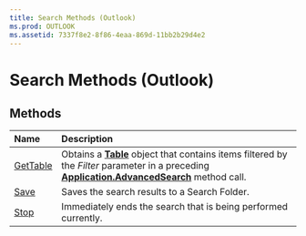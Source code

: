 ```yaml
---
title: Search Methods (Outlook)
ms.prod: OUTLOOK
ms.assetid: 7337f8e2-8f86-4eaa-869d-11bb2b29d4e2
---
```



# Search Methods (Outlook)

## Methods



|**Name**|**Description**|
|:-----|:-----|
|[GetTable](search-gettable-method-outlook.md)|Obtains a  **[Table](table-object-outlook.md)** object that contains items filtered by the _Filter_ parameter in a preceding **[Application.AdvancedSearch](application-advancedsearch-method-outlook.md)** method call.|
|[Save](search-save-method-outlook.md)|Saves the search results to a Search Folder.|
|[Stop](search-stop-method-outlook.md)|Immediately ends the search that is being performed currently.|


